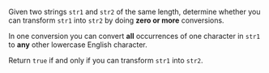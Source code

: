 Given two strings `str1` and `str2` of the same length, determine whether you can transform `str1` into `str2` by doing **zero or more** conversions.

In one conversion you can convert **all** occurrences of one character in `str1` to **any** other lowercase English character.

Return `true` if and only if you can transform `str1` into `str2`.